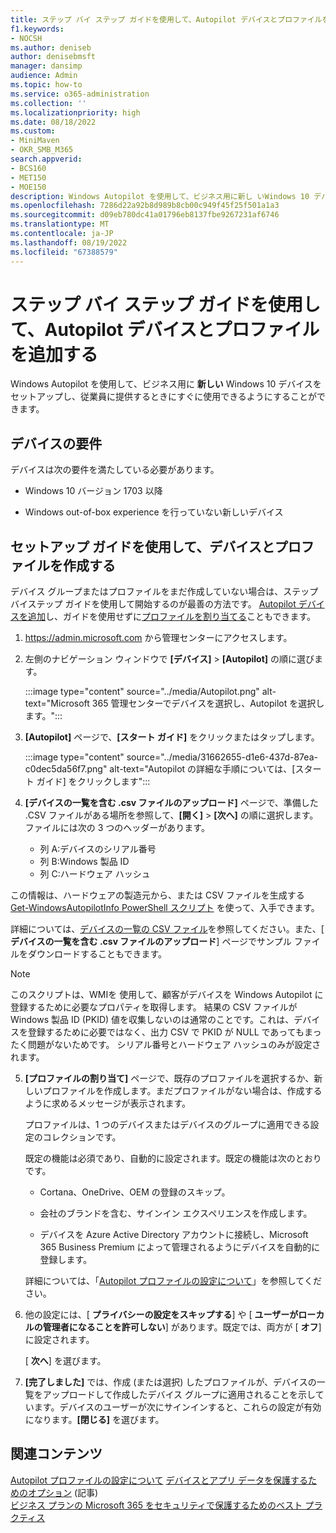 ```yaml
---
title: ステップ バイ ステップ ガイドを使用して、Autopilot デバイスとプロファイルを追加する
f1.keywords:
- NOCSH
ms.author: deniseb
author: denisebmsft
manager: dansimp
audience: Admin
ms.topic: how-to
ms.service: o365-administration
ms.collection: ''
ms.localizationpriority: high
ms.date: 08/18/2022
ms.custom:
- MiniMaven
- OKR_SMB_M365
search.appverid:
- BCS160
- MET150
- MOE150
description: Windows Autopilot を使用して、ビジネス用に新し いWindows 10 デバイスをセットアップし、従業員が使用できるようにする方法を学びます。
ms.openlocfilehash: 7286d22a92b8d989b8cb00c949f45f25f501a1a3
ms.sourcegitcommit: d09eb780dc41a01796eb8137fbe9267231af6746
ms.translationtype: MT
ms.contentlocale: ja-JP
ms.lasthandoff: 08/19/2022
ms.locfileid: "67388579"
---
```

# <a name="use-this-step-by-step-guide-to-add-autopilot-devices-and-profile"></a>ステップ バイ ステップ ガイドを使用して、Autopilot デバイスとプロファイルを追加する

Windows Autopilot を使用して、ビジネス用に **新しい** Windows 10 デバイスをセットアップし、従業員に提供するときにすぐに使用できるようにすることができます。
  
## <a name="device-requirements"></a>デバイスの要件

デバイスは次の要件を満たしている必要があります。
  
- Windows 10 バージョン 1703 以降

- Windows out-of-box experience を行っていない新しいデバイス

## <a name="use-the-setup-guide-to-add-devices-and-profiles"></a>セットアップ ガイドを使用して、デバイスとプロファイルを作成する

デバイス グループまたはプロファイルをまだ作成していない場合は、ステップバイステップ ガイドを使用して開始するのが最善の方法です。 [Autopilot デバイスを追加](m365bp-create-and-edit-Autopilot-devices.md)し、ガイドを使用せずに[プロファイルを割り当てる](../admin/devices/create-and-edit-Autopilot-profiles.md)こともできます。
  
1. <a href="https://go.microsoft.com/fwlink/p/?linkid=837890" target="_blank">https://admin.microsoft.com</a> から管理センターにアクセスします。

2. 左側のナビゲーション ウィンドウで **[デバイス]** \> **[Autopilot]** の順に選びます。

    :::image type="content" source="../media/Autopilot.png" alt-text="Microsoft 365 管理センターでデバイスを選択し、Autopilot を選択します。":::
  
3. **[Autopilot]** ページで、**[スタート ガイド]** をクリックまたはタップします。

    :::image type="content" source="../media/31662655-d1e6-437d-87ea-c0dec5da56f7.png" alt-text="Autopilot の詳細な手順については、[スタート ガイド] をクリックします":::
  
4. **[デバイスの一覧を含む .csv ファイルのアップロード]** ページで、準備した .CSV ファイルがある場所を参照して、**[開く]** \> **[次へ]** の順に選択します。ファイルには次の 3 つのヘッダーがあります。 

    - 列 A:デバイスのシリアル番号
    - 列 B:Windows 製品 ID
    - 列 C:ハードウェア ハッシュ

この情報は、ハードウェアの製造元から、または CSV ファイルを生成する [Get-WindowsAutopilotInfo PowerShell スクリプト](https://www.powershellgallery.com/packages/Get-WindowsAutopilotInfo) を使って、入手できます。

詳細については、[デバイスの一覧の CSV ファイル](../admin/misc/device-list.md)を参照してください。また、[ **デバイスの一覧を含む .csv ファイルのアップロード**] ページでサンプル ファイルをダウンロードすることもできます。

> [!NOTE]
> このスクリプトは、WMIを 使用して、顧客がデバイスを Windows Autopilot に登録するために必要なプロパティを取得します。 結果の CSV ファイルが Windows 製品 ID (PKID) 値を収集しないのは通常のことです。これは、デバイスを登録するために必要ではなく、出力 CSV で PKID が NULL であってもまったく問題がないためです。 シリアル番号とハードウェア ハッシュのみが設定されます。

5. **[プロファイルの割り当て]** ページで、既存のプロファイルを選択するか、新しいプロファイルを作成します。まだプロファイルがない場合は、作成するように求めるメッセージが表示されます。

    プロファイルは、1 つのデバイスまたはデバイスのグループに適用できる設定のコレクションです。

    既定の機能は必須であり、自動的に設定されます。既定の機能は次のとおりです。

    - Cortana、OneDrive、OEM の登録のスキップ。

    - 会社のブランドを含む、サインイン エクスペリエンスを作成します。

    - デバイスを Azure Active Directory アカウントに接続し、Microsoft 365 Business Premium によって管理されるようにデバイスを自動的に登録します。

    詳細については、「[Autopilot プロファイルの設定について](m365bp-Autopilot-profile-settings.md)」を参照してください。

6. 他の設定には、[ **プライバシーの設定をスキップする**] や [ **ユーザーがローカルの管理者になることを許可しない**] があります。既定では、両方が [ **オフ**] に設定されます。

    [ **次へ**] を選びます。

7. **[完了しました]** では、作成 (または選択) したプロファイルが、デバイスの一覧をアップロードして作成したデバイス グループに適用されることを示しています。デバイスのユーザーが次にサインインすると、これらの設定が有効になります。**[閉じる]** を選びます。

## <a name="related-content"></a>関連コンテンツ

[Autopilot プロファイルの設定について](../business-premium/m365bp-Autopilot-profile-settings.md)
[デバイスとアプリ データを保護するためのオプション](../admin/basic-mobility-security/choose-between-basic-mobility-and-security-and-intune.md) (記事)\
[ビジネス プランの Microsoft 365 をセキュリティで保護するためのベスト プラクティス](../admin/security-and-compliance/secure-your-business-data.md)
